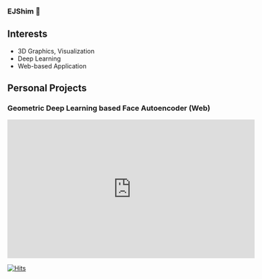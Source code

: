 ### EJShim 👋

## Interests
- 3D Graphics, Visualization
- Deep Learning
- Web-based Application


## Personal Projects

### Geometric Deep Learning based Face Autoencoder (Web)
<iframe width="560" height="315" src="https://www.youtube.com/embed/6yJKr0SRwG0" title="YouTube video player" frameborder="0" allow="accelerometer; autoplay; clipboard-write; encrypted-media; gyroscope; picture-in-picture" allowfullscreen></iframe>










[![Hits](https://hits.seeyoufarm.com/api/count/incr/badge.svg?url=https%3A%2F%2Fgithub.com%2FEJShim%2FEJShim&count_bg=%2379C83D&title_bg=%23555555&icon=&icon_color=%23E7E7E7&title=hits&edge_flat=false)](https://hits.seeyoufarm.com)
<!-- 
**EJShim/EJShim** is a ✨ _special_ ✨ repository because its `README.md` (this file) appears on your GitHub profile.

Here are some ideas to get you started:

- 🔭 I’m currently working on ...
- 🌱 I’m currently learning ...
- 👯 I’m looking to collaborate on ...
- 🤔 I’m looking for help with ...
- 💬 Ask me about ...
- 📫 How to reach me: ...
- 😄 Pronouns: ...
- ⚡ Fun fact: ... -->

